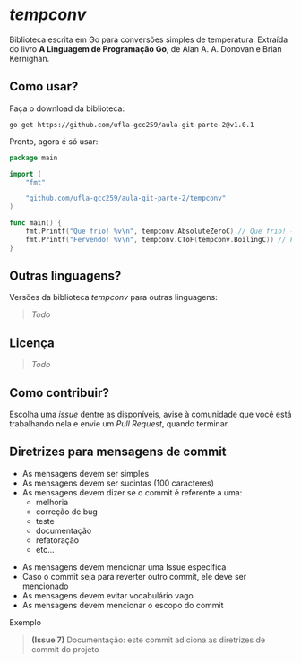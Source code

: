 *tempconv*
=====
Biblioteca escrita em Go para conversões simples de temperatura. Extraída do livro **A Linguagem de Programação Go**, de Alan A. A. Donovan e Brian Kernighan. 

Como usar?
----
Faça o download da biblioteca:

`go get https://github.com/ufla-gcc259/aula-git-parte-2@v1.0.1`

Pronto, agora é só usar:
```go
package main

import (
	"fmt"

	"github.com/ufla-gcc259/aula-git-parte-2/tempconv"
)

func main() {
	fmt.Printf("Que frio! %v\n", tempconv.AbsoluteZeroC) // Que frio! -273.15°C
	fmt.Printf("Fervendo! %v\n", tempconv.CToF(tempconv.BoilingC)) // Fervendo! 212°F
}
```

Outras linguagens?
----
Versões da biblioteca *tempconv* para outras linguagens:

> *Todo*


Licença
-----

> *Todo*


Como contribuir?
----
Escolha uma *issue* dentre as [disponíveis](https://github.com/ufla-gcc259/aula-git-parte-2/issues), avise à comunidade que você está trabalhando nela e envie um *Pull Request*, quando terminar.

Diretrizes para mensagens de commit
-----

* As mensagens devem ser simples
* As mensagens devem ser sucintas (100 caracteres)
* As mensagens devem dizer se o commit é referente a uma:
  * melhoria 
  * correção de bug 
  * teste 
  * documentação 
  * refatoração 
  * etc...

- As mensagens devem mencionar uma Issue específica
- Caso o commit seja para reverter outro commit, ele deve ser mencionado
- As mensagens devem evitar vocabulário vago
- As mensagens devem mencionar o escopo do commit

Exemplo
> **(Issue 7)** Documentação: este commit adiciona as diretrizes de commit do projeto 
